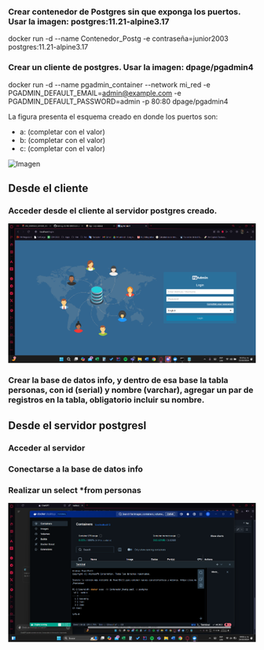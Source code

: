 ### Crear contenedor de Postgres sin que exponga los puertos. Usar la imagen: postgres:11.21-alpine3.17
docker run -d --name Contenedor_Postg -e contraseña=junior2003 postgres:11.21-alpine3.17

### Crear un cliente de postgres. Usar la imagen: dpage/pgadmin4
docker run -d --name pgadmin_container --network mi_red -e PGADMIN_DEFAULT_EMAIL=admin@example.com -e PGADMIN_DEFAULT_PASSWORD=admin -p 80:80 dpage/pgadmin4

La figura presenta el esquema creado en donde los puertos son:
- a: (completar con el valor)
- b: (completar con el valor)
- c: (completar con el valor)

![Imagen](img/esquema-ejercicio3.PNG)

## Desde el cliente
### Acceder desde el cliente al servidor postgres creado.

![Imagen](img/pgadmin_login.png)

### Crear la base de datos info, y dentro de esa base la tabla personas, con id (serial) y nombre (varchar), agregar un par de registros en la tabla, obligatorio incluir su nombre.

## Desde el servidor postgresl
### Acceder al servidor
### Conectarse a la base de datos info
### Realizar un select *from personas

![Imagen](img/select_personas.png)
